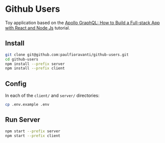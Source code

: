 # Github Users

Toy application based on the
[Apollo GraphQL: How to Build a Full-stack App with React and Node Js][]
tutorial.

## Install

```sh
git clone git@github.com:paulfioravanti/github-users.git
cd github-users
npm install --prefix server
npm install --prefix client
```

## Config

In each of the `client/` and `server/` directories:

```sh
cp .env.example .env
```

## Run Server

```sh
npm start --prefix server
npm start --prefix client
```

[Apollo GraphQL: How to Build a Full-stack App with React and Node Js]: https://www.freecodecamp.org/news/apollo-graphql-how-to-build-a-full-stack-app-with-react-and-node-js/
